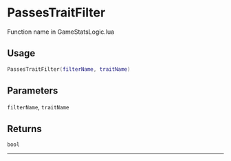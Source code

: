 # PassesTraitFilter
Function name in GameStatsLogic.lua
## Usage
```lua
PassesTraitFilter(filterName, traitName)
```
## Parameters
`filterName`, `traitName`
## Returns
`bool`

---